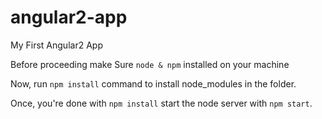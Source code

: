 # angular2-app
My First Angular2 App

Before proceeding make Sure `node & npm` installed on your machine

Now, run `npm install` command to install node_modules in the folder.

Once, you're done with `npm install` start the node server with `npm start`.